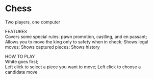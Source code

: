 # Chess
Two players, one computer 

FEATURES  
Covers some special rules: pawn promotion, castling, and en passant;
Allows you to move the king only to safety when in check;
Shows legal moves; 
Shows captured pieces; 
Shows history

HOW TO PLAY  
White goes first;  
Left click to select a piece you want to move;
Left click to choose a candidate move
